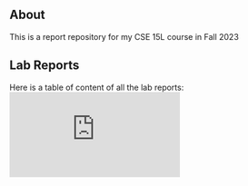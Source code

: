 ## About
This is a report repository for my CSE 15L course in Fall 2023

## Lab Reports
Here is a table of content of all the lab reports:
![Report 1](https://coolgenerator.github.io/cse15l-lab-reports/reports/Report_1_Remote_Access_and_FileSystem.html)
